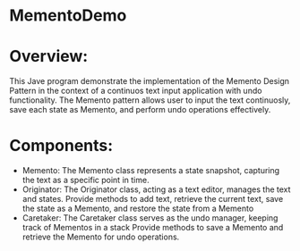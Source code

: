 # MementoDemo
# Overview:
  This Jave program demonstrate the implementation of the Memento Design Pattern in the context of a continuos text input application with undo functionality. The Memento pattern allows user to input the text continuosly, save each state as Memento, and perform undo operations effectively.
# Components:
  - Memento:
    The Memento class represents a state snapshot, capturing the text as a specific point in time.
  - Originator:
    The Originator class, acting as a text editor, manages the text and states.
    Provide methods to add text, retrieve the current text, save the state as a Memento, and restore the state from a Memento
  - Caretaker:
    The Caretaker class serves as the undo manager, keeping track of Mementos in a stack
    Provide methods to save a Memento and retrieve the Memento for undo operations.
    
  
